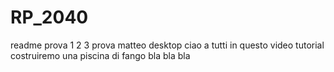 # RP_2040

readme prova 1 2 3
prova matteo desktop
ciao a tutti in questo video tutorial costruiremo una piscina di fango
bla bla bla